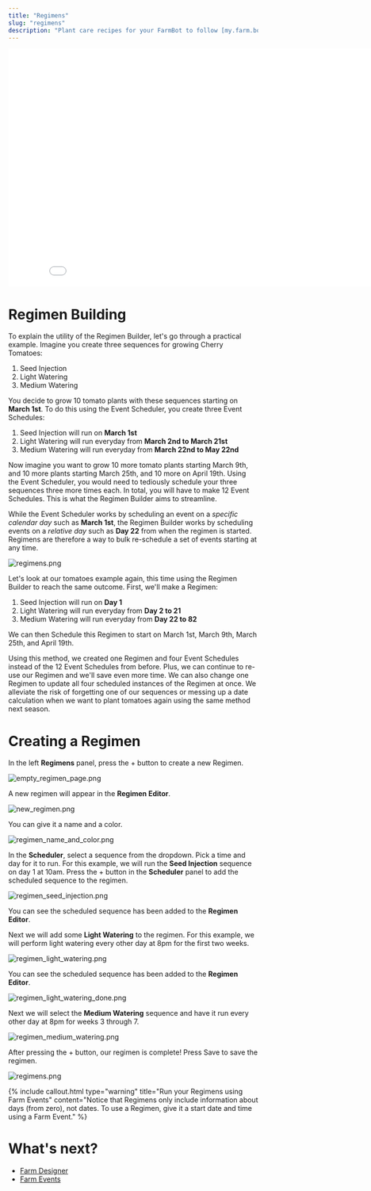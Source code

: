 ```yaml
---
title: "Regimens"
slug: "regimens"
description: "Plant care recipes for your FarmBot to follow [my.farm.bot/app/regimens](https://my.farm.bot/app/regimens)"
---
```



<iframe class="embedly-embed" src="//cdn.embedly.com/widgets/media.html?src=https%3A%2F%2Fwww.youtube.com%2Fembed%2Fvideoseries%3Flist%3DPLMhsMRlKjcNIYlDKDdKvPQuHqBjjS1ZGc&url=http%3A%2F%2Fwww.youtube.com%2Fwatch%3Fv%3D9Fy50NYnmX4&image=https%3A%2F%2Fi.ytimg.com%2Fvi%2F9Fy50NYnmX4%2Fhqdefault.jpg&key=f2aa6fc3595946d0afc3d76cbbd25dc3&type=text%2Fhtml&schema=youtube" width="854" height="480" scrolling="no" frameborder="0" allowfullscreen></iframe>



# Regimen Building

To explain the utility of the Regimen Builder, let's go through a practical example. Imagine you create three sequences for growing Cherry Tomatoes:
1. Seed Injection
2. Light Watering
3. Medium Watering

You decide to grow 10 tomato plants with these sequences starting on **March 1st**. To do this using the Event Scheduler, you create three Event Schedules:
1. Seed Injection will run on **March 1st**
2. Light Watering will run everyday from **March 2nd to March 21st**
3. Medium Watering will run everyday from **March 22nd to May 22nd**

Now imagine you want to grow 10 more tomato plants starting March 9th, and 10 more plants starting March 25th, and 10 more on April 19th. Using the Event Scheduler, you would need to tediously schedule your three sequences three more times each. In total, you will have to make 12 Event Schedules. This is what the Regimen Builder aims to streamline.

While the Event Scheduler works by scheduling an event on a *specific calendar day* such as **March 1st**, the Regimen Builder works by scheduling events on a *relative day* such as **Day 22** from when the regimen is started. Regimens are therefore a way to bulk re-schedule a set of events starting at any time.

![regimens.png](_images/regimens.png)

Let's look at our tomatoes example again, this time using the Regimen Builder to reach the same outcome. First, we'll make a Regimen:
1. Seed Injection will run on **Day 1**
2. Light Watering will run everyday from **Day 2 to 21**
3. Medium Watering will run everyday from **Day 22 to 82**

We can then Schedule this Regimen to start on March 1st, March 9th, March 25th, and April 19th.

Using this method, we created one Regimen and four Event Schedules instead of the 12 Event Schedules from before. Plus, we can continue to re-use our Regimen and we'll save even more time. We can also change one Regimen to update all four scheduled instances of the Regimen at once. We alleviate the risk of forgetting one of our sequences or messing up a date calculation when we want to plant tomatoes again using the same method next season.


# Creating a Regimen

In the left **Regimens** panel, press the <span class="fb-button fb-green">+</span> button to create a new Regimen.

![empty_regimen_page.png](_images/empty_regimen_page.png)

A new regimen will appear in the **Regimen Editor**.

![new_regimen.png](_images/new_regimen.png)

 You can give it a name and a color.

![regimen_name_and_color.png](_images/regimen_name_and_color.png)

In the **Scheduler**, select a sequence from the dropdown. Pick a time and day for it to run. For this example, we will run the **Seed Injection** sequence on day 1 at 10am. Press the <span class="fb-button fb-green">+</span> button in the **Scheduler** panel to add the scheduled sequence to the regimen.

![regimen_seed_injection.png](_images/regimen_seed_injection.png)

You can see the scheduled sequence has been added to the **Regimen Editor**.

Next we will add some **Light Watering** to the regimen. For this example, we will perform light watering every other day at 8pm for the first two weeks.

![regimen_light_watering.png](_images/regimen_light_watering.png)

You can see the scheduled sequence has been added to the **Regimen Editor**.

![regimen_light_watering_done.png](_images/regimen_light_watering_done.png)

Next we will select the **Medium Watering** sequence and have it run every other day at 8pm for weeks 3 through 7.

![regimen_medium_watering.png](_images/regimen_medium_watering.png)

After pressing the <span class="fb-button fb-green">+</span> button, our regimen is complete! Press <span class="fb-button fb-green">Save</span> to save the regimen.

![regimens.png](_images/regimens_02.png)



{%
include callout.html
type="warning"
title="Run your Regimens using Farm Events"
content="Notice that Regimens only include information about days (from zero), not dates. To use a Regimen, give it a start date and time using a Farm Event."
%}


# What's next?

 * [Farm Designer](farm-designer.md)
 * [Farm Events](farm-events.md)
